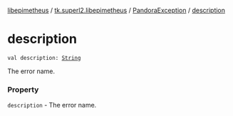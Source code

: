 [libepimetheus](../../index.md) / [tk.superl2.libepimetheus](../index.md) / [PandoraException](index.md) / [description](./description.md)

# description

`val description: `[`String`](https://kotlinlang.org/api/latest/jvm/stdlib/kotlin/-string/index.html)

The error name.

### Property

`description` - The error name.